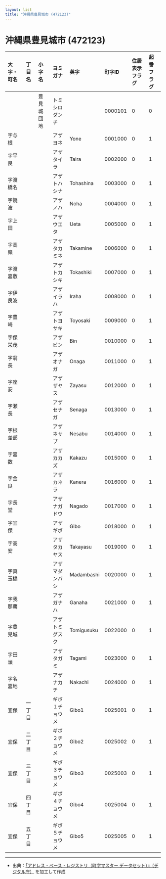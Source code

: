 ```yaml
---
layout: list
title: "沖縄県豊見城市 (472123)"
---
```


# 沖縄県豊見城市 (472123)

| 大字・町名 | 丁目名 | 小字名 | ヨミガナ | 英字 | 町字ID | 住居表示フラグ | 起番フラグ |
|:---|:---|:---|:---|:---|:---|:---|:---|
|  |  | 豊見城団地 | トミシロダンチ |  | 0000101 | 0 | 0 |
| 字与根 |  |  | アザヨネ | Yone | 0001000 | 0 | 1 |
| 字平良 |  |  | アザタイラ | Taira | 0002000 | 0 | 1 |
| 字渡橋名 |  |  | アザトハシナ | Tohashina | 0003000 | 0 | 1 |
| 字饒波 |  |  | アザノハ | Noha | 0004000 | 0 | 1 |
| 字上田 |  |  | アザウエタ | Ueta | 0005000 | 0 | 1 |
| 字高嶺 |  |  | アザタカミネ | Takamine | 0006000 | 0 | 1 |
| 字渡嘉敷 |  |  | アザトカシキ | Tokashiki | 0007000 | 0 | 1 |
| 字伊良波 |  |  | アザイラハ | Iraha | 0008000 | 0 | 1 |
| 字豊崎 |  |  | アザトヨサキ | Toyosaki | 0009000 | 0 | 1 |
| 字保栄茂 |  |  | アザビン | Bin | 0010000 | 0 | 1 |
| 字翁長 |  |  | アザオナガ | Onaga | 0011000 | 0 | 1 |
| 字座安 |  |  | アザザヤス | Zayasu | 0012000 | 0 | 1 |
| 字瀬長 |  |  | アザセナガ | Senaga | 0013000 | 0 | 1 |
| 字根差部 |  |  | アザネサブ | Nesabu | 0014000 | 0 | 1 |
| 字嘉数 |  |  | アザカカズ | Kakazu | 0015000 | 0 | 1 |
| 字金良 |  |  | アザカネラ | Kanera | 0016000 | 0 | 1 |
| 字長堂 |  |  | アザナガドウ | Nagado | 0017000 | 0 | 1 |
| 字宜保 |  |  | アザギボ | Gibo | 0018000 | 0 | 1 |
| 字高安 |  |  | アザタカヤス | Takayasu | 0019000 | 0 | 1 |
| 字真玉橋 |  |  | アザマダンバシ | Madambashi | 0020000 | 0 | 1 |
| 字我那覇 |  |  | アザガナハ | Ganaha | 0021000 | 0 | 1 |
| 字豊見城 |  |  | アザトミグスク | Tomigusuku | 0022000 | 0 | 1 |
| 字田頭 |  |  | アザタガミ | Tagami | 0023000 | 0 | 1 |
| 字名嘉地 |  |  | アザナカチ | Nakachi | 0024000 | 0 | 1 |
| 宜保 | 一丁目 |  | ギボ１チョウメ | Gibo1 | 0025001 | 0 | 1 |
| 宜保 | 二丁目 |  | ギボ２チョウメ | Gibo2 | 0025002 | 0 | 1 |
| 宜保 | 三丁目 |  | ギボ３チョウメ | Gibo3 | 0025003 | 0 | 1 |
| 宜保 | 四丁目 |  | ギボ４チョウメ | Gibo4 | 0025004 | 0 | 1 |
| 宜保 | 五丁目 |  | ギボ５チョウメ | Gibo5 | 0025005 | 0 | 1 |

---

- 出典：[「アドレス・ベース・レジストリ（町字マスター データセット）』（デジタル庁）](https://www.digital.go.jp/policies/base_registry_address/) を加工して作成